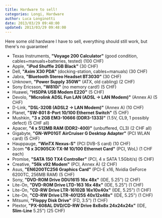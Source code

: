```yaml
---
title: Hardware to sell!
categories: Longi, Hardware
author: Luca Longinotti
date: 2013/03/29 09:48:00
updated: 2013/03/29 09:48:00
---
```

Here some old hardware I have to sell, everything should still work, but there's no guarantee!

* Texas Instruments, **"Voyage 200 Calculator"** (good condition, cables+manuals+batteries, tested) (100 CHF)
* Apple, **"iPod Shuffle 2GB Black"** (30 CHF)
* Dell, **"Axim X30 PDA"** (docking-station, cables+manuals) (30 CHF)
* Jabra, **"Bluetooth Stereo Headset BT3030"** (30 CHF)
* Unknown, **"Power Supply 350W"** (ATX, old cabling) (2 CHF)
* Sony Ericsson, **"W810i"** (no memory card!) (5 CHF)
* Huawei, **"HSDPA USB Modem E220"** (5 CHF)
* Devolo, **"Microlink ADSL Fun LAN (ADSL -> LAN Modem)"** (Annex A) (5 CHF)
* D-Link, **"DSL-320B (ADSL2 -> LAN Modem)"** (Annex A) (10 CHF)
* Planet, **"SW-801 8-Port 10/100 Ethernet Switch"** (5 CHF)
* Mushkin, **"3 x 2GB EM3-10666 (DDR3-1333)"** (1.5V, CL9, 1 possibly defect) (5 CHF all)
* Apacer, **"4 x 512MB RAM (DDR2-400)"** (unbuffered, CL3) (2 CHF all)
* Gigabyte, **"GN-WP01GT AirCruiser G Desktop Adapter"** (PCI WLAN card) (5 CHF)
* Hauppauge, **"WinTX Nexus-S"** (PCI DVB-S card) (10 CHF)
* 3com **"6 x 3C905CX-TX-M 10/100 Ethernet Card"** (PCI, WoL) (1 CHF each)
* Promise, **"SATA 150 TX4 Controller"** (PCI, 4 x SATA 1.5Gbit/s) (5 CHF)
* Creative, **"56k v92 Modem"** (PCI, Annex A) (2 CHF)
* Asus, **"EN6200TC256 Graphics Card"** (PCI-E x16, Nvidia GeForce 6200TC, 256MB RAM) (5 CHF)
* Sony, **"DVD-ROM Drive DDU1615 16x 48x"** (IDE, 5.25") (2 CHF)
* Lite-On, **"DVD-ROM Drive LTD-163 16x 48x"** (IDE, 5.25") (1 CHF)
* Lite-On, **"CD-RW Drive LTR-16102B 16x10x40x"** (IDE, 5.25") (1 CHF)
* Lite-On, **"CD-RW Drive LTR-40125S 40x12x48x"** (IDE, 5.25") (1 CHF)
* Mitsumi, **"Floppy Disk Drive"** (FD, 3.5") (1 CHF)
* Plextor, **"PX-608AL DVD/CD-RW Drive 8x8x8x 24x24x24x"** (IDE, **Slim-Line** 5.25") (25 CHF)
